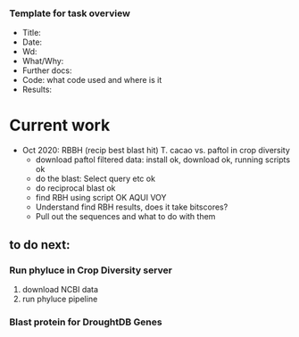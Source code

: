 ### Template for task overview

- Title:
- Date:
- Wd:
- What/Why:
- Further docs:
- Code: what code used and where is it
- Results:  


# Current work
- Oct 2020: RBBH (recip best blast hit) T. cacao vs. paftol in crop diversity
	- download paftol filtered data: install ok, download ok, running scripts ok
	- do the blast: Select query etc ok
	- do reciprocal blast ok
	- find RBH using script OK
	AQUI VOY
	- Understand find RBH results, does it take bitscores?
	- Pull out the sequences and what to do with them



## to do next:

### Run phyluce in Crop Diversity server
1. download NCBI data
2. run phyluce pipeline

### Blast protein for DroughtDB Genes

